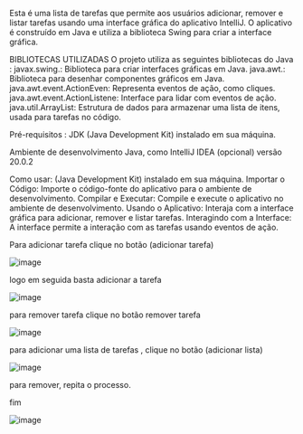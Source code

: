 Esta é uma lista de tarefas que permite aos usuários adicionar, remover e listar tarefas usando uma interface gráfica do aplicativo IntelliJ. O aplicativo é construído em Java e utiliza a biblioteca Swing para criar a interface gráfica.

BIBLIOTECAS UTILIZADAS O projeto utiliza as seguintes bibliotecas do Java : javax.swing.: Biblioteca para criar interfaces gráficas em Java. java.awt.: Biblioteca para desenhar componentes gráficos em Java. java.awt.event.ActionEven: Representa eventos de ação, como cliques. java.awt.event.ActionListene: Interface para lidar com eventos de ação. java.util.ArrayList: Estrutura de dados para armazenar uma lista de itens, usada para tarefas no código.

Pré-requisitos : JDK (Java Development Kit) instalado em sua máquina.

Ambiente de desenvolvimento Java, como IntelliJ IDEA (opcional) versão 20.0.2 

Como usar:
 (Java Development Kit) instalado em sua máquina.
Importar o Código:
Importe o código-fonte do aplicativo para o ambiente de desenvolvimento.
Compilar e Executar:
Compile e execute o aplicativo no ambiente de desenvolvimento.
Usando o Aplicativo:
Interaja com a interface gráfica para adicionar, remover e listar tarefas.
Interagindo com a Interface:
A interface permite a interação com as tarefas usando eventos de ação.

Para adicionar tarefa clique no botão (adicionar tarefa) 


![image](https://github.com/Samuelhc07/ListaDeTarefas1/assets/145080113/c8be7464-5603-4291-8dbb-c5b7bfe47bec)


logo em seguida basta adicionar a tarefa 


![image](https://github.com/Samuelhc07/ListaDeTarefas1/assets/145080113/86082fd7-6dc4-4b69-b472-d4d74b7b88f0)


para remover tarefa clique no botão remover tarefa 


![image](https://github.com/Samuelhc07/ListaDeTarefas1/assets/145080113/e295963b-6383-4770-8bb7-12a764e68ecb)


para adicionar uma lista de tarefas , clique no botão (adicionar lista)

![image](https://github.com/Samuelhc07/ListaDeTarefas1/assets/145080113/36274d45-c9d4-497a-8efa-d87a9c099837)


para remover, repita o processo.


fim 


![image](https://github.com/Samuelhc07/ListaDeTarefas1/assets/145080113/66a645df-1e8f-4349-9fff-2715520765dc)


